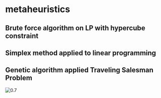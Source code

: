 # metaheuristics

## Brute force algorithm on LP with hypercube constraint

## Simplex method applied to linear programming

## Genetic algorithm applied Traveling Salesman Problem

![0.7](ga_tsp.gif)
